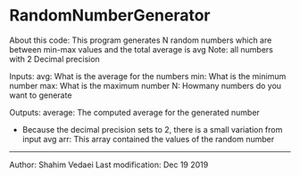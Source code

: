 # RandomNumberGenerator

About this code:
This program generates N random numbers which are between min-max values and the total average is avg
Note: all numbers with 2 Decimal precision

Inputs:
avg: What is the average for the numbers
min: What is the minimum number 
max: What is the maximum number
N: Howmany numbers do you want to generate

Outputs:
average: The computed average for the generated number
* Because the decimal precision sets to 2, there is a small variation from input avg
arr: This array contained the values of the random number

------------------------------------------------------------------------
Author: Shahim Vedaei
Last modification: Dec 19 2019

